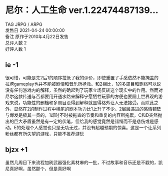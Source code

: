 



# 尼尔：人工生命 ver.1.22474487139...
  
TAG JRPG / ARPG  
发售日 2021-04-24 00:00:00  
备注 原作于2010年4月22日发售  
总评人数 2  
好评人数 1
## ie -1


很可惜，可能是先2后1的顺序拉低了我的评价，即使重置了手感依然不能掩盖的拉胯gameplay也并不能被剧情和音乐所拯救。和2相比，1的多周目和删档可以说没有任何游戏内的解释，虽然的确起到了玩家立场反转这个现实中的作用。然而对尼尔这款传送与否都要用开通水路来解释宁愿牺牲玩家的方便也要圆上世界观的游戏来说，功能性的删档和多周目没得到解释就显得格外让人无法接受。而除此之外，显然在2的制作过程中横尾的剧本功力比1上升了不少。2层层递进的感情铺垫与爆发是极其一贯的，1却时不时被拖沓的节奏和重复的内容所拖累，C和D突然抛出的巨大矛盾虽然是有一定的伏笔，但给我的感觉竟然是错愕而不是悲伤或是感动。E的处理个人感觉也只是无功无过，并没有超越预期的惊喜。这是一个让系列粉丝都有所失望的游戏，只能不推荐游玩
## bjzx +1


虽然几周目下来流程加刷武器强化素材麻的一批，不过故事和音乐还是不戳的，凯尼真好啊，虽然那个，但是真好啊